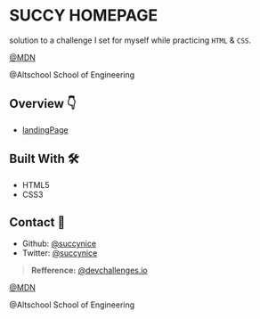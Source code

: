 # SUCCY HOMEPAGE

solution to a challenge I set for myself while practicing `HTML` & `CSS`.

[@MDN](https://developer.mozilla.org/)

@Altschool School of Engineering

## Overview 👇
  - [landingPage](./img/myPage.png)

## Built With 🛠
  * HTML5
  * CSS3

## Contact 🤙
  - Github: [@succynice](https://github.com/Succynice)
  - Twitter: [@succynice](https://twitter.com/succynice)

> **Refference:** [ @devchallenges.io](https://blogs.devchallenges.io/posts/tJ26U8MhZTPgBSRSwpqr)

[@MDN](https://developer.mozilla.org/)

@Altschool School of Engineering